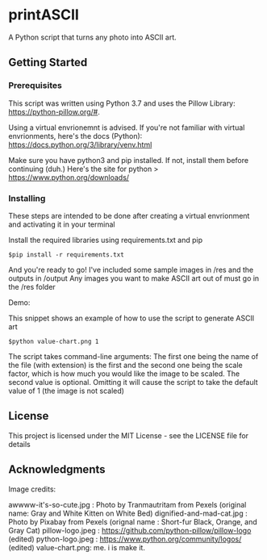 # printASCII

A Python script that turns any photo into ASCII art.

## Getting Started

### Prerequisites

This script was written using Python 3.7 and uses the Pillow Library: https://python-pillow.org/#. 

Using a virtual envrionemnt is advised. If you're not familiar with virtual envrionments, here's the docs (Python):
https://docs.python.org/3/library/venv.html

Make sure you have python3 and pip installed. If not, install them before continuing (duh.) 
Here's the site for python > https://www.python.org/downloads/

### Installing

These steps are intended to be done after creating a virtual envrionment and activating it in your terminal

Install the required libraries using requirements.txt and pip
```
$pip install -r requirements.txt
```
And you're ready to go!
I've included some sample images in /res and the outputs in /output
Any images you want to make ASCII art out of must go in the /res folder

Demo:

This snippet shows an example of how to use the script to generate ASCII art

```
$python value-chart.png 1
```
The script takes command-line arguments:
The first one being the name of the file (with extension) is the first 
and the second one being the scale factor, which is how much you would like the image to be scaled. 
The second value is optional. Omitting it will cause the script to take the default value of 1 (the image is not scaled)


## License

This project is licensed under the MIT License - see the LICENSE file for details

## Acknowledgments

Image credits:

awwww-it's-so-cute.jpg : Photo by Tranmautritam from Pexels (original name: Gray and White Kitten on White Bed)
dignified-and-mad-cat.jpg : Photo by Pixabay from Pexels (orignal name : Short-fur Black, Orange, and Gray Cat)
pillow-logo.jpeg : https://github.com/python-pillow/pillow-logo (edited)
python-logo.jpeg : https://www.python.org/community/logos/ (edited)
value-chart.png: me. i is make it.

